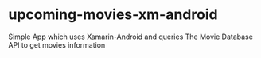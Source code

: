 # upcoming-movies-xm-android
Simple App which uses Xamarin-Android and queries The Movie Database API to get movies information
